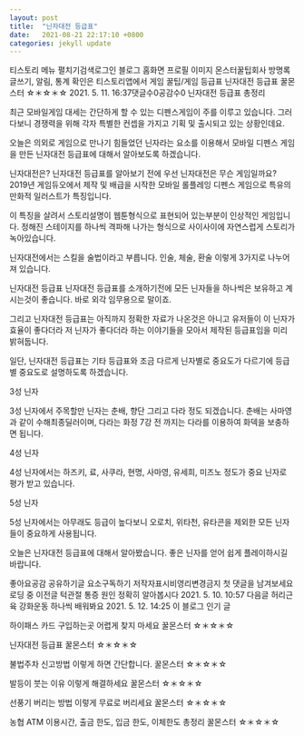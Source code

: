 ```yaml
---
layout: post
title:  "닌자대전 등급표"
date:   2021-08-21 22:17:10 +0800
categories: jekyll update
---
```

티스토리 메뉴 펼치기검색로그인
블로그 홈화면
프로필 이미지
몬스터꿀팁회사
방명록
글쓰기, 알림, 통계 확인은 티스토리앱에서
게임 꿀팁/게임 등급표
닌자대전 등급표
꿀몬스터 ☆＊☆＊☆
2021. 5. 11. 16:37댓글수0공감수0
닌자대전 등급표 총정리

 

최근 모바일게임 대세는 간단하게 할 수 있는 디펜스게임이 주를 이루고 있습니다. 그러다보니 경쟁력을 위해 각자 특별한 컨셉을 가지고 기획 및 출시되고 있는 상황인데요.

 

오늘은 의외로 게임으로 만나기 힘들었던 닌자라는 요소를 이용해서 모바일 디펜스 게임을 만든 닌자대전 등급표에 대해서 알아보도록 하겠습니다. 

 

 

닌자대전은?
닌자대전 등급표를 알아보기 전에 우선 닌자대전은 무슨 게임일까요? 2019년 게임듀오에서 제작 및 배급을 시작한 모바일 롤플레잉 디펜스 게임으로 특유의 만화적 일러스트가 특징입니다.

 

이 특징을 살려서 스토리설명이 웹툰형식으로 표현되어 있는부분이 인상적인 게임입니다. 정해진 스테이지를 하나씩 격파해 나가는 형식으로 사이사이에 자연스럽게 스토리가 녹아있습니다.

 

닌자대전에서는 스킬을 술법이라고 부릅니다. 인술, 체술, 환술 이렇게 3가지로 나누어져 있습니다. 

 




 

닌자대전 등급표
닌자대전 등급표를 소개하기전에 모든 닌자들을 하나씩은 보유하고 계시는것이 좋습니다. 바로 외각 임무용으로 말이죠.

 

그리고 닌자대전 등급표는 아직까지 정확한 자료가 나온것은 아니고 유저들이 이 닌자가 효율이 좋다더라 저 닌자가 좋다더라 하는 이야기들을 모아서 제작된 등급표임을 미리 밝혀둡니다.

 

일단, 닌자대전 등급표는 기타 등급표와 조금 다르게 닌자별로 중요도가 다르기에 등급별 중요도로 설명하도록 하겠습니다.

 

 

3성 닌자

3성 닌자에서 주목할만 닌자는 춘배, 향단 그리고 다라 정도 되겠습니다. 춘배는 사마영과 같이 수해최종딜러이며, 다라는 화정 7강 전 까지는 다라를 이용하여 화덱을 보충하면 됩니다.

 

4성 닌자







4성 닌자에서는 하즈키, 료, 사쿠라, 현명, 사마영, 유세희, 미즈노 정도가 중요 닌자로 평가 받고 있습니다.

 

5성 닌자








5성 닌자에서는 아무래도 등급이 높다보니 오로치, 위타천, 유타콘을 제외한 모든 닌자들이 중요하게 사용됩니다.

 




 

오늘은 닌자대전 등급표에 대해서 알아봤습니다. 좋은 닌자를 얻어 쉽게 플레이하시길 바랍니다.

 

 


좋아요공감
공유하기글 요소구독하기
저작자표시비영리변경금지
첫 댓글을 남겨보세요
로딩 중
이전글
턱관절 통증 원인 정확히 알아봅시다
2021. 5. 10. 10:57
다음글
허리근육 강화운동 하나씩 배워봐요
2021. 5. 12. 14:25
이 블로그 인기 글

하이패스 카드 구입하는곳 어렵게 찾지 마세요
꿀몬스터 ☆＊☆＊☆

닌자대전 등급표
꿀몬스터 ☆＊☆＊☆

불법주차 신고방법 이렇게 하면 간단합니다.
꿀몬스터 ☆＊☆＊☆

발등이 붓는 이유 이렇게 해결하세요
꿀몬스터 ☆＊☆＊☆

선풍기 버리는 방법 이렇게 무료로 버리세요
꿀몬스터 ☆＊☆＊☆

농협 ATM 이용시간, 출금 한도, 입금 한도, 이체한도 총정리
꿀몬스터 ☆＊☆＊☆